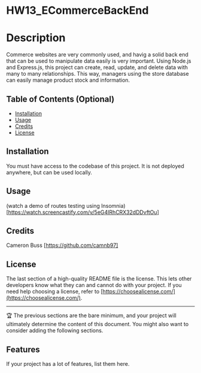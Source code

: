 # HW13_ECommerceBackEnd

# Description

Commerce websites are very commonly used, and havig a solid back end that can be used to manipulate data easily is very important. Using Node.js and Express.js, this project can create, read, update, and delete data with many to many relationships. This way, managers using the store database can easily manage product stock and information.

## Table of Contents (Optional)

- [Installation](#installation)
- [Usage](#usage)
- [Credits](#credits)
- [License](#license)

## Installation

You must have access to the codebase of this project. It is not deployed anywhere, but can be used locally.

## Usage

(watch a demo of routes testing using Insomnia)[https://watch.screencastify.com/v/5eG4IRhCRX32dDDvftOu]

## Credits

Cameron Buss [https://github.com/camnb97]

## License

The last section of a high-quality README file is the license. This lets other developers know what they can and cannot do with your project. If you need help choosing a license, refer to [https://choosealicense.com/](https://choosealicense.com/).

---

🏆 The previous sections are the bare minimum, and your project will ultimately determine the content of this document. You might also want to consider adding the following sections.

## Features

If your project has a lot of features, list them here.
